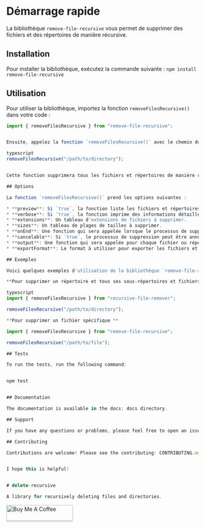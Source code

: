 # Démarrage rapide

La bibliothèque `remove-file-recursive` vous permet de supprimer des fichiers et des répertoires de manière récursive.

## Installation

Pour installer la bibliothèque, exécutez la commande suivante :
``npm install remove-file-recursive``

## Utilisation

Pour utiliser la bibliothèque, importez la fonction `removeFilesRecursive()` dans votre code :

```typescript
import { removeFilesRecursive } from "remove-file-recursive";


Ensuite, appelez la fonction `removeFilesRecursive()` avec le chemin du répertoire que vous souhaitez supprimer :

typescript
removeFilesRecursive("/path/to/directory");


Cette fonction supprimera tous les fichiers et répertoires de manière récursive à partir du chemin spécifié.

## Options

La fonction `removeFilesRecursive()` prend les options suivantes :

* **preview**: Si `true`, la fonction liste les fichiers et répertoires qui seront supprimés, mais ne les supprime pas réellement.
* **verbose**: Si `true`, la fonction imprime des informations détaillées sur le processus de suppression.
* **extensions**: Un tableau d'extensions de fichiers à supprimer.
* **sizes**: Un tableau de plages de tailles à supprimer.
* **onEnd**: Une fonction qui sera appelée lorsque le processus de suppression est terminé.
* **cancelable**: Si `true`, le processus de suppression peut être annulé en appelant la fonction `cancel()`.
* **output**: Une fonction qui sera appelée pour chaque fichier ou répertoire supprimé. La fonction recevra le chemin du fichier ou du répertoire.
* **exportFormat**: Le format à utiliser pour exporter les fichiers et répertoires supprimés.

## Exemples

Voici quelques exemples d'utilisation de la bibliothèque `remove-file-recursive`:

**Pour supprimer un répertoire et tous ses sous-répertoires et fichiers**

typescript
import { removeFilesRecursive } from "recursive-file-remover";

removeFilesRecursive("/path/to/directory");

**Pour supprimer un fichier spécifique **

import { removeFilesRecursive } from "remove-file-recursive";

removeFilesRecursive("/path/to/file");

## Tests

To run the tests, run the following command:


npm test


## Documentation

The documentation is available in the docs: docs directory.

## Support

If you have any questions or problems, please feel free to open an issue on GitHub.

## Contributing

Contributions are welcome! Please see the contributing: CONTRIBUTING.md guide for more information.


I hope this is helpful!


# delete-recursive

A library for recursively deleting files and directories.


```
<a href="https://www.buymeacoffee.com/njohndamevw" target="_blank"><img src="https://www.buymeacoffee.com/assets/img/custom_images/orange_img.png" alt="Buy Me A Coffee" style="height: 41px !important;width: 174px !important;box-shadow: 0px 3px 2px 0px rgba(190, 190, 190, 0.5) !important;-webkit-box-shadow: 0px 3px 2px 0px rgba(190, 190, 190, 0.5) !important;" ></a>
```


